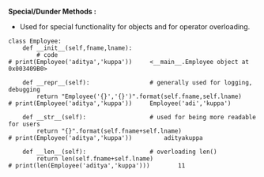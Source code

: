 **Special/Dunder Methods :**

* Used for special functionality for objects and for operator overloading.

```python3
class Employee:
	def __init__(self,fname,lname):
		# code
# print(Employee('aditya','kuppa'))		<__main__.Employee object at 0x003409B0>

	def __repr__(self):					# generally used for logging, debugging
		return "Employee('{}','{}')".format(self.fname,self.lname)
# print(Employee('aditya','kuppa'))		Employee('adi','kuppa')

	def __str__(self):					# used for being more readable for users
		return "{}".format(self.fname+self.lname)
# print(Employee('aditya','kuppa'))			adityakuppa

	def __len__(self):					# overloading len()
		return len(self.fname+self.lname)
# print(len(Employee('aditya','kuppa')))		11	
```